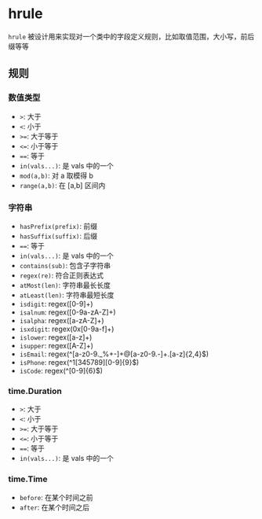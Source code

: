 # hrule

`hrule` 被设计用来实现对一个类中的字段定义规则，比如取值范围，大小写，前后缀等等

## 规则

### 数值类型

- `>`: 大于
- `<`: 小于
- `>=`: 大于等于
- `<=`: 小于等于
- `==`: 等于
- `in(vals...)`: 是 vals 中的一个
- `mod(a,b)`: 对 a 取模得 b
- `range(a,b)`: 在 [a,b] 区间内

### 字符串

- `hasPrefix(prefix)`: 前缀
- `hasSuffix(suffix)`: 后缀
- `==`: 等于
- `in(vals...)`: 是 vals 中的一个
- `contains(sub)`: 包含子字符串
- `regex(re)`: 符合正则表达式
- `atMost(len)`: 字符串最长长度
- `atLeast(len)`: 字符串最短长度
- `isdigit`: regex([0-9]+)
- `isalnum`: regex([0-9a-zA-Z]+)
- `isalpha`: regex([a-zA-Z]+)
- `isxdigit`: regex(0x[0-9a-f]+)
- `islower`: regex([a-z]+)
- `isupper`: regex([A-Z]+)
- `isEmail`: regex(^[a-z0-9._%+-]+@[a-z0-9.-]+\.[a-z]{2,4}$)
- `isPhone`: regex(^1[345789][0-9]{9}$)
- `isCode`: regex(^[0-9]{6}$)

### time.Duration

- `>`: 大于
- `<`: 小于
- `>=`: 大于等于
- `<=`: 小于等于
- `==`: 等于
- `in(vals...)`: 是 vals 中的一个

### time.Time

- `before`: 在某个时间之前
- `after`: 在某个时间之后
